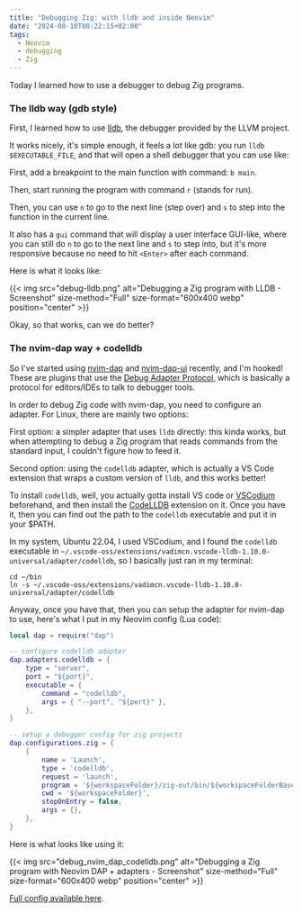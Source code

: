 ```yaml
---
title: "Debugging Zig: with lldb and inside Neovim"
date: "2024-08-10T00:22:15+02:00"
tags:
  - Neovim
  - debugging
  - Zig
---
```


Today I learned how to use a debugger to debug Zig programs.

### The lldb way (gdb style)

First, I learned how to use [lldb](https://lldb.llvm.org/), the debugger
provided by the LLVM project.

It works nicely, it's simple enough, it feels a lot like gdb: you run `lldb
$EXECUTABLE_FILE`, and that will open a shell debugger that you can use like:

First, add a breakpoint to the main function with command: `b main`.

Then, start running the program with command `r` (stands for run).

Then, you can use `n` to go to the next line (step over) and `s` to step into
the function in the current line.

It also has a `gui` command that will display a user interface GUI-like, where
you can still do `n` to go to the next line and `s` to step into, but it's more
responsive because no need to hit `<Enter>` after each command.

Here is what it looks like:

{{< img src="debug-lldb.png" alt="Debugging a Zig program with LLDB - Screenshot" size-method="Full" size-format="600x400 webp" position="center" >}}

Okay, so that works, can we do better?

### The nvim-dap way + codelldb

So I've started using [nvim-dap](https://github.com/mfussenegger/nvim-dap) and
[nvim-dap-ui](https://github.com/rcarriga/nvim-dap-ui) recently, and I'm
hooked! These are plugins that use the [Debug Adapter
Protocol](https://microsoft.github.io/debug-adapter-protocol/), which is
basically a protocol for editors/IDEs to talk to debugger tools.

In order to debug Zig code with nvim-dap, you need to configure an adapter.
For Linux, there are mainly two options:

First option: a simpler adapter that uses `lldb` directly: this kinda works, but when attempting to debug a Zig program that reads commands from the standard input, I couldn't figure how to feed it.

Second option: using the `codelldb` adapter, which is actually a VS Code
extension that wraps a custom version of `lldb`, and this works better!

To install `codelldb`, well, you actually gotta install VS code or
[VSCodium](https://vscodium.com/) beforehand, and then install the
[CodeLLDB](https://marketplace.visualstudio.com/items?itemName=vadimcn.vscode-lldb)
extension on it. Once you have it, then you can find out the path to the
`codelldb` executable and put it in your $PATH.

In my system, Ubuntu 22.04, I used VSCodium, and I found the `codelldb`
executable in
`~/.vscode-oss/extensions/vadimcn.vscode-lldb-1.10.0-universal/adapter/codelldb`,
so I basically just ran in my terminal:

```
cd ~/bin
ln -s ~/.vscode-oss/extensions/vadimcn.vscode-lldb-1.10.0-universal/adapter/codelldb
```

Anyway, once you have that, then you can setup the adapter for nvim-dap to use,
here's what I put in my Neovim config (Lua code):

```lua
local dap = require("dap")

-- configure codelldb adapter
dap.adapters.codelldb = {
    type = "server",
    port = "${port}",
    executable = {
        command = "codelldb",
        args = { "--port", "${port}" },
    },
}

-- setup a debugger config for zig projects
dap.configurations.zig = {
    {
        name = 'Launch',
        type = 'codelldb',
        request = 'launch',
        program = '${workspaceFolder}/zig-out/bin/${workspaceFolderBasename}',
        cwd = '${workspaceFolder}',
        stopOnEntry = false,
        args = {},
    },
}
```

Here is what looks like using it:

{{< img src="debug_nvim_dap_codelldb.png" alt="Debugging a Zig program with Neovim DAP + adapters - Screenshot" size-method="Full" size-format="600x400 webp" position="center" >}}

[Full config available here](https://github.com/eliasdorneles/dotfiles/blob/31b6a1c5f2c84ea8a4bd6842f29e79e963d4268e/config/nvim/lua/settings.lua).
